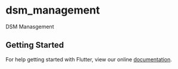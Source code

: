 # dsm_management

DSM Manasgement

## Getting Started

For help getting started with Flutter, view our online
[documentation](https://flutter.io/).
